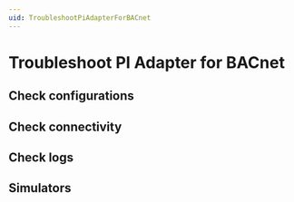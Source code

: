 ```yaml
---
uid: TroubleshootPiAdapterForBACnet
---
```


# Troubleshoot PI Adapter for BACnet

## Check configurations

## Check connectivity

## Check logs

## Simulators